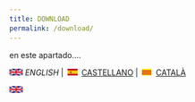 ```yaml
---
title: DOWNLOAD
permalink: /download/
---
```


en este apartado....

<img src="en.png" alt="English"> *ENGLISH* | <img src="es.png" alt="castellano"> [CASTELLANO](descargar.md) | <img src="ca.png" alt="Català"> [CATALÀ](Descarregar.md)



<img src="en.png" alt="English">
